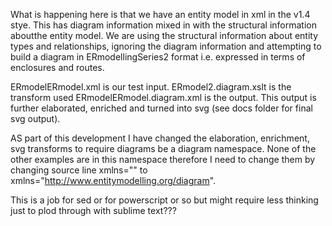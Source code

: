 What is happening here is that we have an entity model in xml in the v1.4 stye.
This has diagram information mixed in with the structural information aboutthe entity model.
We are using the structural information about entity types and relationships, ignoring the diagram information
and attempting to build a diagram in ERmodellingSeries2 format i.e. expressed in terms of enclosures and 
routes.

ERmodelERmodel.xml is our test input.
         ERmodel2.diagram.xslt is the transform used
ERmodelERmodel.diagram.xml is the output.
This output is further elaborated, enriched and turned into svg (see docs folder for final svg output).

AS part of this development I have changed the elaboration, enrichment, svg transforms to require diagrams be
a diagram namespace. None of the other examples are in this namespace therefore I need to change them by
changing source line xmlns="" to xmlns="http://www.entitymodelling.org/diagram".

This is a job for sed or for powerscript or so but might require less thinking just to plod through with sublime text???